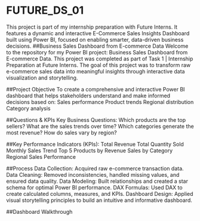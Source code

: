 # FUTURE_DS_01
This project is part of my internship preparation with Future Interns. It features a dynamic and interactive E-Commerce Sales Insights Dashboard built using Power BI, focused on enabling smarter, data-driven business decisions.
##Business Sales Dashboard from E-commerce Data
Welcome to the repository for my Power BI project: Business Sales Dashboard from E-commerce Data. This project was completed as part of Task 1 | Internship Preparation at Future Interns. The goal of this project was to transform raw e-commerce sales data into meaningful insights through interactive data visualization and storytelling.

##Project Objective
To create a comprehensive and interactive Power BI dashboard that helps stakeholders understand and make informed decisions based on:
Sales performance
Product trends
Regional distribution
Category analysis

##Questions & KPIs
Key Business Questions:
Which products are the top sellers?
What are the sales trends over time?
Which categories generate the most revenue?
How do sales vary by region?

##Key Performance Indicators (KPIs):
Total Revenue
Total Quantity Sold
Monthly Sales Trend
Top 5 Products by Revenue
Sales by Category
Regional Sales Performance

##Process
Data Collection: Acquired raw e-commerce transaction data.
Data Cleaning: Removed inconsistencies, handled missing values, and ensured data quality.
Data Modeling: Built relationships and created a star schema for optimal Power BI performance.
DAX Formulas: Used DAX to create calculated columns, measures, and KPIs.
Dashboard Design: Applied visual storytelling principles to build an intuitive and informative dashboard.

##Dashboard Walkthrough


